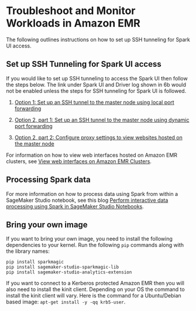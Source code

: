 # Troubleshoot and Monitor Workloads in Amazon EMR<a name="studio-notebooks-emr-cluster-trouble-shoot"></a>

The following outlines instructions on how to set up SSH tunneling for Spark UI access\.

## Set up SSH Tunneling for Spark UI access<a name="studio-notebooks-emr-ssh-tunneling"></a>

If you would like to set up SSH tunneling to access the Spark UI then follow the steps below\. The link under Spark UI and Driver log shown in 6b would not be enabled unless the steps for SSH tunneling for Spark UI is followed\. 

1. [Option 1: Set up an SSH tunnel to the master node using local port forwarding](https://docs.aws.amazon.com/emr/latest/ManagementGuide/emr-ssh-tunnel-local.html)

1. [Option 2, part 1: Set up an SSH tunnel to the master node using dynamic port forwarding](https://docs.aws.amazon.com/emr/latest/ManagementGuide/emr-ssh-tunnel.html)

1. [Option 2, part 2: Configure proxy settings to view websites hosted on the master node](https://docs.aws.amazon.com/emr/latest/ManagementGuide/emr-connect-master-node-proxy.html)

For information on how to view web interfaces hosted on Amazon EMR clusters, see [View web interfaces on Amazon EMR Clusters](https://docs.aws.amazon.com/emr/latest/ManagementGuide/emr-web-interfaces.html)\. 

## Processing Spark data<a name="studio-notebooks-emr-process-spark"></a>

For more information on how to process data using Spark from within a SageMaker Studio notebook, see this blog [Perform interactive data processing using Spark in SageMaker Studio Notebooks](https://aws.amazon.com/blogs/machine-learning/amazon-sagemaker-studio-notebooks-backed-by-spark-in-amazon-emr/)\. 

## Bring your own image<a name="studio-notebooks-emr-process-byoi"></a>

If you want to bring your own image, you need to install the following dependencies to your kernel\. Run the following `pip` commands along with the library names:

```
pip install sparkmagic
pip install sagemaker-studio-sparkmagic-lib
pip install sagemaker-studio-analytics-extension
```

If you want to connect to a Kerberos protected Amazon EMR then you will also need to install the kinit client\. Depending on your OS the command to install the kinit client will vary\. Here is the command for a Ubuntu/Debian based image: `apt-get install -y -qq krb5-user`\.